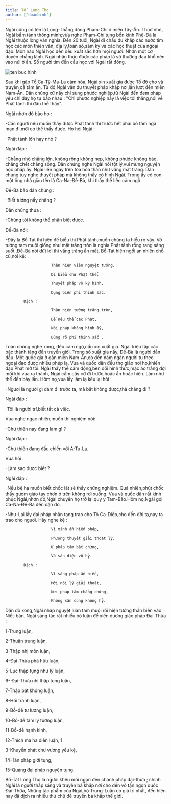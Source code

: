 ```yaml
---
title: Tổ  Long Thọ
author: ["doanbinh"]
---
```

Ngài cũng có tên là Long-Thắng,dòng Phạm-Chí ở miền Tây-Ân. Thuở nhỏ, Ngài bẩm tánh thông minh;vừa nghe Phạm-Chí tụng bốn kinh Phệ-Đà là Ngài thuộc lòng văn nghĩa. Đến 20 tuổi, Ngài đi châu du khắp các nước tìm học các môn thiên văn, địa lý,toán số,sấm ký và các học thuật của ngoại đạo. Môn nào Ngài học đến đều xuất sắc hơn mọi người. Nhơn một cơ duyên chẳng lành. Ngài nhận thực được các pháp là vô thường đau khổ nên vào núi ở ẩn. Số người tìm đến cầu học với Ngài rất đông.

![ten buc hinh](http://nguoiphattu.com/upload/21232f297a57a5a743894a0e4a801fc3/nam%202016/thang_4/to%20su%20long%20tho.jpg "ten buc hinh")

Sau khi gặp Tổ Ca-Tỳ-Ma-La cảm hóa, Ngài xin xuất gia được Tổ độ cho và truyền cả tâm ấn. Từ đó,Ngài vân du thuyết pháp khắp nơi,lần lượt đến miền Nam-Ấn. Dân chúng xứ nầy chỉ sùng phước nghiệp,từ Ngài đến đem pháp yếu chỉ dạy,họ tự bảo nhau : "Chỉ phước nghiệp nầy là việc tôi thắng,nói về Phật tánh thì đâu thể thấy".

Ngài nhơn đó bảo họ :

-Các ngươi nếu muốn thấy được Phật tánh thì trước hết phải bỏ tâm ngã mạn đi,mới có thể thấy được. Họ hỏi Ngài :

-Phật tánh lớn hay nhỏ ?

Ngài đáp :

-Chẳng nhỏ chẳng lớn, không rộng không hẹp, không phước không báo, chẳng chết chẳng sống. Dân chúng nghe Ngài nói tột lý,vui mừng nguyện học pháp ấy. Ngài liền ngay trên tòa hóa thân như vầng mặt trăng. Dân chúng tuy nghe thuyết pháp mà không thấy có hình Ngài. Trong ấy có con một ông nhà giàu tên là Ca-Na-Đề-Bà, khi thấy thế liền cảm ngộ.

Đề-Bà bảo dân chúng :

-Biết tướng nầy chăng ?

Dân chúng thưa :

-Chúng tôi không thể phân biệt được.

Đề-Bà nói:

-Đây là Bồ-Tát thị hiện để biểu thị Phật tánh,muốn chúng ta hiểu rỏ vậy. Vô tướng tam muội giống như mặt trăng tròn là nghĩa Phật tánh rỗng rang sáng suốt .Đề-Bà nói dứt lời thì vầng trăng ẩn mất, Bồ-Tát hiện ngồi an nhiên chỗ cũ,nói kệ:

                        Thân hiện viên nguyệt tướng,

                        Dĩ biểu chư Phật thể,

                        Thuyết pháp vô kỳ hình,

                        Dụng biện phi thinh sắc.

            Dịch :

                        Thân hiện tướng trăng tròn,

                        Để nêu thể các Phật,

                        Nói pháp không hình ấy,

                        Dùng rõ phi thinh sắc .

Toàn chúng nghe xong, đều cảm ngộ,cầu xin xuất gia. Ngài triệu tập các bậc thánh tăng đến truyền giới. Trong số xuất gia nầy, Đề-Bà là người dẫn đầu. Một quốc gia ở gần miền Nam-Ấn,có đến năm ngàn người tu theo ngoại đạo được nhiều phép lạ, Vua và quốc dân đều thọ giáo nơi họ,khiến đạo Phật mờ tối. Ngài thấy thế cảm động,bèn đổi hình thức,mặc áo trắng đợi mổi khi vua ra thành, Ngài cầm cây cờ đi trước,hoặc ẩn hoặc hiện. Làm như thế đến bảy lần. Hôm nọ,vua lấy làm lạ kêu lại hỏi :

-Ngươi là người gì dám đi trước ta, mà bắt không được,thả chẳng đi ?

Ngài đáp :

-Tôi là người trí,biết tất cả việc.

Vua nghe ngạc nhiên,muốn thí nghiệm nói:

-Chư thiên nay đang làm gì ?

Ngài đáp :

-Chư thiên đang đấu chiến với A-Tu-La.

Vua hỏi :

-Làm sao được biết ?

Ngài đáp :

-Nếu bệ hạ muốn biết chốc lát sẽ thấy chứng nghiệm. Quả nhiên,phút chốc thấy gươm giáo tay chơn ở trên không rơi xuống. Vua và quốc dân rất kính phục Ngài,nhơn đó,Ngài chuyển họ trở lại quy y Tam-Bảo.Hôm nọ,Ngài gọi Ca-Na-Đề-Bà đến dặn dò.

-Như-Lai lấy đại pháp nhãn tạng trao cho Tổ Ca-Diếp,cho đến đời ta,nay ta trao cho ngươi. Hãy nghe kệ :

                        Vị minh ẩn hiển pháp,

                        Phương thuyết giải thoát lý,

                        Ư pháp tâm bất chứng,

                        Vô sân diệc vô hỷ.

            Dịch :

                        Vì sáng pháp ẩn hiển,

                        Mới nói lý giải thoát,

                        Nơi pháp tâm chẳng chứng,

                        Không sân cũng không hỷ.

Dặn dò xong,Ngài nhập nguyệt luân tam muội rồi hiện tướng thần biến vào Niết-bàn. Ngài sáng tác rất nhiều bộ luận để xiển dương giáo pháp Đại-Thừa :

1-Trung luận,

2-Thuận trung luận,

3-Thập nhị môn luận,

4-Đại-Thừa phá hữu luận,

5-Lục thập tụng như lý luận,

6- Đại-Thừa nhị thập tụng luận,

7-Thập bát không luận,

8-Hồi tránh luận,

9-Bồ-đề tư lương luận,

10-Bồ-đề tâm ly tướng luận,

11-Bồ-đề hạnh kinh,

12-Thích ma ha diễn luận, 1

3-Khuyến phát chư vương yếu kệ,

14-Tán pháp giới tụng,

15-Quảng đại pháp nguyện tụng.

Bồ-Tát Long Thọ  là người khêu mồi ngọn đèn chánh pháp đại-thừa ; chính Ngài là người thắp sáng và truyền bá khắp nơi cho đến vô tận ngọn đuốc Đại-Thừa, Những tác phẩm của Ngài,bộ Trung-Luận có giá trị nhất, đến hiện nay đã dịch ra nhiều thứ chữ để truyền bá khắp thế giới.